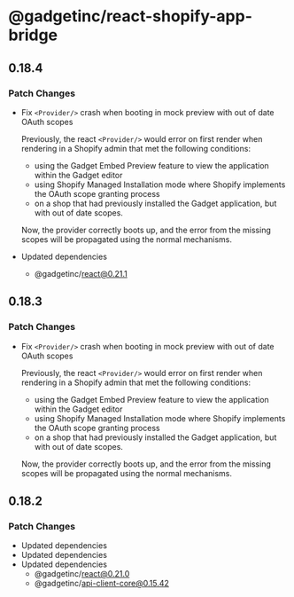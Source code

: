 # @gadgetinc/react-shopify-app-bridge

## 0.18.4

### Patch Changes

- Fix `<Provider/>` crash when booting in mock preview with out of date OAuth scopes

  Previously, the react `<Provider/>` would error on first render when rendering in a Shopify admin that met the following conditions:

  - using the Gadget Embed Preview feature to view the application within the Gadget editor
  - using Shopify Managed Installation mode where Shopify implements the OAuth scope granting process
  - on a shop that had previously installed the Gadget application, but with out of date scopes.

  Now, the provider correctly boots up, and the error from the missing scopes will be propagated using the normal mechanisms.

- Updated dependencies
  - @gadgetinc/react@0.21.1

## 0.18.3

### Patch Changes

- Fix `<Provider/>` crash when booting in mock preview with out of date OAuth scopes

  Previously, the react `<Provider/>` would error on first render when rendering in a Shopify admin that met the following conditions:

  - using the Gadget Embed Preview feature to view the application within the Gadget editor
  - using Shopify Managed Installation mode where Shopify implements the OAuth scope granting process
  - on a shop that had previously installed the Gadget application, but with out of date scopes.

  Now, the provider correctly boots up, and the error from the missing scopes will be propagated using the normal mechanisms.

## 0.18.2

### Patch Changes

- Updated dependencies
- Updated dependencies
- Updated dependencies
  - @gadgetinc/react@0.21.0
  - @gadgetinc/api-client-core@0.15.42
